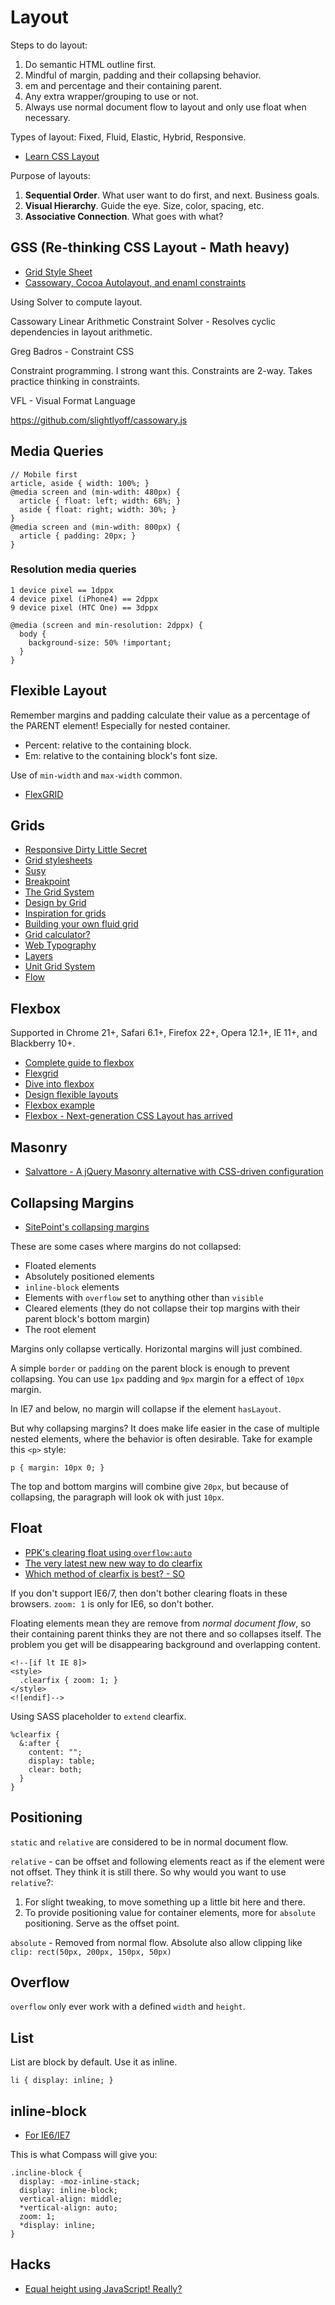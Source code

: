 # Layout

Steps to do layout:

1. Do semantic HTML outline first.
2. Mindful of margin, padding and their collapsing behavior.
3. em and percentage and their containing parent.
4. Any extra wrapper/grouping to use or not.
5. Always use normal document flow to layout and only use float when necessary.

Types of layout: Fixed, Fluid, Elastic, Hybrid, Responsive.

* [Learn CSS Layout](http://learnlayout.com/)

Purpose of layouts:

1. **Sequential Order**. What user want to do first, and next. Business goals.
2. **Visual Hierarchy**. Guide the eye. Size, color, spacing, etc.
3. **Associative Connection**. What goes with what?

## GSS (Re-thinking CSS Layout - Math heavy)

* [Grid Style Sheet](http://gridstylesheets.org/)
* [Cassowary, Cocoa Autolayout, and enaml constraints](http://stacks.11craft.com/cassowary-cocoa-autolayout-and-enaml-constraints.html)

Using Solver to compute layout.

Cassowary Linear Arithmetic Constraint Solver - Resolves cyclic dependencies in layout arithmetic.

Greg Badros - Constraint CSS

Constraint programming. I strong want this.
Constraints are 2-way. Takes practice thinking in constraints.

VFL - Visual Format Language

https://github.com/slightlyoff/cassowary.js


## Media Queries

```
// Mobile first
article, aside { width: 100%; }
@media screen and (min-wdith: 480px) {
  article { float: left; width: 68%; }
  aside { float: right; width: 30%; }
}
@media screen and (min-wdith: 800px) {
  article { padding: 20px; }
}
```

### Resolution media queries

```
1 device pixel == 1dppx
4 device pixel (iPhone4) == 2dppx
9 device pixel (HTC One) == 3dppx

@media (screen and min-resolution: 2dppx) {
  body {
    background-size: 50% !important;
  }
}
```

## Flexible Layout

Remember margins and padding calculate their value as a percentage of the PARENT element! Especially for nested container.

* Percent: relative to the containing block.
* Em: relative to the containing block's font size.

Use of `min-width` and `max-width` common.

* [FlexGRID](http://www.volumethemes.com/flexgrid)

## Grids

* [Responsive Dirty Little Secret](http://www.palantir.net/blog/responsive-design-s-dirty-little-secret)
* [Grid stylesheets](http://gridstylesheets.org/)
* [Susy](http://susy.oddbird.net/)
* [Breakpoint](http://breakpoint-sass.com/)
* [The Grid System](http://www.thegridsystem.org/)
* [Design by Grid](http://www.designbygrid.com/)
* [Inspiration for grids](http://grid-based.com/)
* [Building your own fluid grid](http://designshack.net/articles/css/rolling-your-own-grid-layouts-on-the-fly-without-a-framework/)
* [Grid calculator?](http://instacalc.com/?d=&c=NCAvL251bWJlciBvZiBjb2x1bW5zfDQgLy9tYXJnaW4gfChSMS0xKSpSMiAvL3RvdGFsIG1hcmdpbiB8KDEwMC1SMykvUjEgLy9jb2x1bW4gd2lkdGh8fChSNCoyKSsoUjIqMSkgLy8gY29tYmluZSB0d28gY29sdW1uc3woUjQqMykrKFIyKjIpIC8vY29tYmluZSB0aHJlZSBjb2x1bW5zfHx8fHx8fHw&s=sssssssssssssss&v=0.9)
* [Web Typography](http://webtypography.net/intro/)
* [Layers](http://eiskis.net/layers/)
* [Unit Grid System](http://unit.gs/)
* [Flow](http://flow.gs/)


## Flexbox

Supported in Chrome 21+, Safari 6.1+, Firefox 22+, Opera 12.1+, IE 11+, and Blackberry 10+.

* [Complete guide to flexbox](http://css-tricks.com/snippets/css/a-guide-to-flexbox/)
* [Flexgrid](http://ptb2.me/flexgrid/)
* [Dive into flexbox](http://weblog.bocoup.com/dive-into-flexbox/)
* [Design flexible layouts](http://www.wpmemorize.com/2013/css-flexbox-to-design-flexible-layouts/)
* [Flexbox example](http://devbryce.com/site/flexbox/)
* [Flexbox - Next-generation CSS Layout has arrived](http://blog.teamtreehouse.com/flexbox-next-generation-css-layout-arrived)

## Masonry

* [Salvattore - A jQuery Masonry alternative with CSS-driven configuration](http://salvattore.com/)

## Collapsing Margins

* [SitePoint's collapsing margins](http://reference.sitepoint.com/css/collapsingmargins)

These are some cases where margins do not collapsed:

* Floated elements
* Absolutely positioned elements
* `inline-block` elements
* Elements with `overflow` set to anything other than `visible`
* Cleared elements (they do not collapse their top margins with their parent block's bottom margin)
* The root element

Margins only collapse vertically. Horizontal margins will just combined.

A simple `border` or `padding` on the parent block is enough to prevent collapsing. You can use `1px` padding and `9px` margin for a effect of `10px` margin.

In IE7 and below, no margin will collapse if the element `hasLayout`.

But why collapsing margins? It does make life easier in the case of multiple nested elements, where the behavior is often desirable. Take for example this `<p>` style:

```
p { margin: 10px 0; }
```

The top and bottom margins will combine give `20px`, but because of collapsing, the paragraph will look ok with just `10px`.

## Float

* [PPK's clearing float using `overflow:auto`](http://www.quirksmode.org/css/clearing.html)
* [The very latest new new way to do clearfix](http://www.css-101.org/articles/clearfix/latest-new-clearfix-so-far.php)
* [Which method of clearfix is best? - SO](http://stackoverflow.com/questions/211383/which-method-of-clearfix-is-best)

If you don't support IE6/7, then don't bother clearing floats in these browsers. `zoom: 1` is only for IE6, so don't bother.

Floating elements mean they are remove from *normal document flow*, so their containing parent thinks they are not there and so collapses itself. The problem you get will be disappearing background and overlapping content.

```
<!--[if lt IE 8]>
<style>
  .clearfix { zoom: 1; }
</style>
<![endif]-->
```

Using SASS placeholder to `extend` clearfix.

```
%clearfix {
  &:after {
    content: "";
    display: table;
    clear: both;
  }
}
```

## Positioning

`static` and `relative` are considered to be in normal document flow.

`relative` - can be offset and following elements react as if the element were not offset. They think it is still there. So why would you want to use `relative`?:

1. For slight tweaking, to move something up a little bit here and there.
2. To provide positioning value for container elements, more for `absolute` positioning. Serve as the offset point.

`absolute` - Removed from normal flow. Absolute also allow clipping like `clip: rect(50px, 200px, 150px, 50px)`

## Overflow

`overflow` only ever work with a defined `width` and `height`.


## List

List are block by default. Use it as inline.

    li { display: inline; }

## inline-block

* [For IE6/IE7](http://blog.mozilla.org/webdev/2009/02/20/cross-browser-inline-block/)

This is what Compass will give you:

```
.incline-block {
  display: -moz-inline-stack;
  display: inline-block;
  vertical-align: middle;
  *vertical-align: auto;
  zoom: 1;
  *display: inline;
}
```


## Hacks

* [Equal height using JavaScript! Really?](http://benhowdle.im/2014/01/29/easy-peasy-equal-heights/)